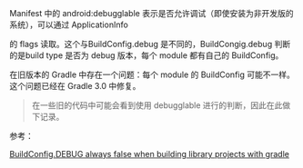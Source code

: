 Manifest 中的 android:debugglable 表示是否允许调试（即使安装为非开发版的系统），可以通过 ApplicationInfo

的 flags 读取。这个与BuildConfig.debug 是不同的，BuildCongig.debug 判断的是build type 是否为 debug 版本，每个 module 都有自己的 BuildConfig。

在旧版本的 Gradle 中存在一个问题：每个 module 的 BuildConfig 可能不一样。这个问题已经在 Gradle 3.0 中修复。

> 在一些旧的代码中可能会看到使用 debugglable 进行的判断，因此在此做下记录。



参考：

[BuildConfig.DEBUG always false when building library projects with gradle](https://stackoverflow.com/questions/20176284/buildconfig-debug-always-false-when-building-library-projects-with-gradle)